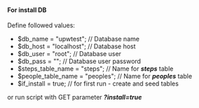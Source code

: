 #### For install DB
Define followed values:
- $db_name           = "upwtest"; // Database name
- $db_host           = "localhost"; // Database host
- $db_user           = "root"; // Database user
- $db_pass           = ""; // Database user password
- $steps_table_name  = "steps";  // Name for _**steps**_ table
- $people_table_name = "peoples"; // Name for _**peoples**_ table
- $if_install        = true; // for first run - create and seed tables

or run script with GET parameter **_?install=true_**
